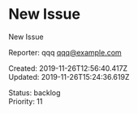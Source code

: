 # New Issue

New Issue

Reporter: qqq <qqq@example.com>  

Created: 2019-11-26T12:56:40.417Z  
Updated: 2019-11-26T15:24:36.619Z

Status: backlog  
Priority: 11
